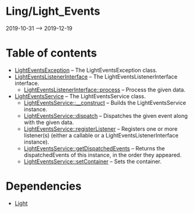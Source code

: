 Ling/Light_Events
================
2019-10-31 --> 2019-12-19




Table of contents
===========

- [LightEventsException](https://github.com/lingtalfi/Light_Events/blob/master/doc/api/Ling/Light_Events/Exception/LightEventsException.md) &ndash; The LightEventsException class.
- [LightEventsListenerInterface](https://github.com/lingtalfi/Light_Events/blob/master/doc/api/Ling/Light_Events/Listener/LightEventsListenerInterface.md) &ndash; The LightEventsListenerInterface interface.
    - [LightEventsListenerInterface::process](https://github.com/lingtalfi/Light_Events/blob/master/doc/api/Ling/Light_Events/Listener/LightEventsListenerInterface/process.md) &ndash; Process the given data.
- [LightEventsService](https://github.com/lingtalfi/Light_Events/blob/master/doc/api/Ling/Light_Events/Service/LightEventsService.md) &ndash; The LightEventsService class.
    - [LightEventsService::__construct](https://github.com/lingtalfi/Light_Events/blob/master/doc/api/Ling/Light_Events/Service/LightEventsService/__construct.md) &ndash; Builds the LightEventsService instance.
    - [LightEventsService::dispatch](https://github.com/lingtalfi/Light_Events/blob/master/doc/api/Ling/Light_Events/Service/LightEventsService/dispatch.md) &ndash; Dispatches the given event along with the given data.
    - [LightEventsService::registerListener](https://github.com/lingtalfi/Light_Events/blob/master/doc/api/Ling/Light_Events/Service/LightEventsService/registerListener.md) &ndash; Registers one or more listener(s) (either a callable or a LightEventsListenerInterface instance).
    - [LightEventsService::getDispatchedEvents](https://github.com/lingtalfi/Light_Events/blob/master/doc/api/Ling/Light_Events/Service/LightEventsService/getDispatchedEvents.md) &ndash; Returns the dispatchedEvents of this instance, in the order they appeared.
    - [LightEventsService::setContainer](https://github.com/lingtalfi/Light_Events/blob/master/doc/api/Ling/Light_Events/Service/LightEventsService/setContainer.md) &ndash; Sets the container.


Dependencies
============
- [Light](https://github.com/lingtalfi/Light)


